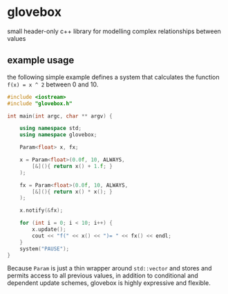 # glovebox
small header-only c++ library for modelling complex relationships between values

## example usage
the following simple example defines a system that calculates the function ```f(x) = x ^ 2``` between 0 and 10.
```c++
#include <iostream>
#include "glovebox.h"

int main(int argc, char ** argv) {

	using namespace std;
	using namespace glovebox;

	Param<float> x, fx;

	x = Param<float>(0.0f, 10, ALWAYS,
		[&](){ return x() + 1.f; }
	);

	fx = Param<float>(0.0f, 10, ALWAYS,
		[&](){ return x() * x(); }
	);

	x.notify(&fx);

	for (int i = 0; i < 10; i++) {
		x.update();
		cout << "f(" << x() << ")= " << fx() << endl;
	}
	system("PAUSE");
}
```
Because ```Param``` is just a thin wrapper around ```std::vector``` and stores and permits access to all previous values, in addition to conditional and dependent update schemes, glovebox is highly expressive and flexible.
